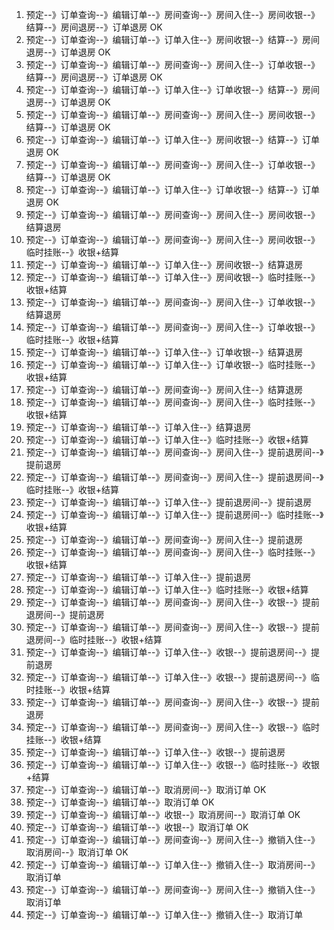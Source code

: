 1.  预定--》订单查询--》编辑订单--》房间查询--》房间入住--》房间收银--》结算--》房间退房--》订单退房  OK 
2.  预定--》订单查询--》编辑订单--》订单入住--》房间收银--》结算--》房间退房--》订单退房  OK 
3.  预定--》订单查询--》编辑订单--》房间查询--》房间入住--》订单收银--》结算--》房间退房--》订单退房   OK
4.  预定--》订单查询--》编辑订单--》订单入住--》订单收银--》结算--》房间退房--》订单退房  OK
5.  预定--》订单查询--》编辑订单--》房间查询--》房间入住--》房间收银--》结算--》订单退房  OK
6.  预定--》订单查询--》编辑订单--》订单入住--》房间收银--》结算--》订单退房  OK
7.  预定--》订单查询--》编辑订单--》房间查询--》房间入住--》订单收银--》结算--》订单退房  OK
8.  预定--》订单查询--》编辑订单--》订单入住--》订单收银--》结算--》订单退房  OK
9.  预定--》订单查询--》编辑订单--》房间查询--》房间入住--》房间收银--》结算退房  
9.  预定--》订单查询--》编辑订单--》房间查询--》房间入住--》房间收银--》临时挂账--》收银+结算
10. 预定--》订单查询--》编辑订单--》订单入住--》房间收银--》结算退房 
11. 预定--》订单查询--》编辑订单--》订单入住--》房间收银--》临时挂账--》收银+结算
12. 预定--》订单查询--》编辑订单--》房间查询--》房间入住--》订单收银--》结算退房
13. 预定--》订单查询--》编辑订单--》房间查询--》房间入住--》订单收银--》临时挂账--》收银+结算
14. 预定--》订单查询--》编辑订单--》订单入住--》订单收银--》结算退房
15. 预定--》订单查询--》编辑订单--》订单入住--》订单收银--》临时挂账--》收银+结算
16. 预定--》订单查询--》编辑订单--》房间查询--》房间入住--》结算退房
17. 预定--》订单查询--》编辑订单--》房间查询--》房间入住--》临时挂账--》收银+结算
18. 预定--》订单查询--》编辑订单--》订单入住--》结算退房
19. 预定--》订单查询--》编辑订单--》订单入住--》临时挂账--》收银+结算
20. 预定--》订单查询--》编辑订单--》房间查询--》房间入住--》提前退房间--》提前退房
21. 预定--》订单查询--》编辑订单--》房间查询--》房间入住--》提前退房间--》临时挂账--》收银+结算
22. 预定--》订单查询--》编辑订单--》订单入住--》提前退房间--》提前退房
23. 预定--》订单查询--》编辑订单--》订单入住--》提前退房间--》临时挂账--》收银+结算
24. 预定--》订单查询--》编辑订单--》房间查询--》房间入住--》提前退房
25. 预定--》订单查询--》编辑订单--》房间查询--》房间入住--》临时挂账--》收银+结算
26. 预定--》订单查询--》编辑订单--》订单入住--》提前退房
27. 预定--》订单查询--》编辑订单--》订单入住--》临时挂账--》收银+结算
28. 预定--》订单查询--》编辑订单--》房间查询--》房间入住--》收银--》提前退房间--》提前退房
29. 预定--》订单查询--》编辑订单--》房间查询--》房间入住--》收银--》提前退房间--》临时挂账--》收银+结算
30. 预定--》订单查询--》编辑订单--》订单入住--》收银--》提前退房间--》提前退房
31. 预定--》订单查询--》编辑订单--》订单入住--》收银--》提前退房间--》临时挂账--》收银+结算
32. 预定--》订单查询--》编辑订单--》房间查询--》房间入住--》收银--》提前退房
33. 预定--》订单查询--》编辑订单--》房间查询--》房间入住--》收银--》临时挂账--》收银+结算
34. 预定--》订单查询--》编辑订单--》订单入住--》收银--》提前退房
35. 预定--》订单查询--》编辑订单--》订单入住--》收银--》临时挂账--》收银+结算
36. 预定--》订单查询--》编辑订单--》取消房间--》取消订单  OK
37. 预定--》订单查询--》编辑订单--》取消订单  OK
38. 预定--》订单查询--》编辑订单--》收银--》取消房间--》取消订单 OK
39. 预定--》订单查询--》编辑订单--》收银--》取消订单 OK
40. 预定--》订单查询--》编辑订单--》房间查询--》房间入住--》撤销入住--》取消房间--》取消订单 OK
41. 预定--》订单查询--》编辑订单--》订单入住--》撤销入住--》取消房间--》取消订单
42. 预定--》订单查询--》编辑订单--》房间查询--》房间入住--》撤销入住--》取消订单
43. 预定--》订单查询--》编辑订单--》订单入住--》撤销入住--》取消订单 

